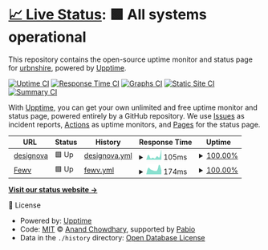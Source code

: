 # [📈 Live Status](https://urbnshire.github.io/observability): <!--live status--> **🟩 All systems operational**

This repository contains the open-source uptime monitor and status page for [urbnshire](https://urbnshire.github.io/observability), powered by [Upptime](https://github.com/upptime/upptime).

[![Uptime CI](https://github.com/urbnshire/observability/workflows/Uptime%20CI/badge.svg)](https://github.com/urbnshire/observability/actions?query=workflow%3A%22Uptime+CI%22)
[![Response Time CI](https://github.com/urbnshire/observability/workflows/Response%20Time%20CI/badge.svg)](https://github.com/urbnshire/observability/actions?query=workflow%3A%22Response+Time+CI%22)
[![Graphs CI](https://github.com/urbnshire/observability/workflows/Graphs%20CI/badge.svg)](https://github.com/urbnshire/observability/actions?query=workflow%3A%22Graphs+CI%22)
[![Static Site CI](https://github.com/urbnshire/observability/workflows/Static%20Site%20CI/badge.svg)](https://github.com/urbnshire/observability/actions?query=workflow%3A%22Static+Site+CI%22)
[![Summary CI](https://github.com/urbnshire/observability/workflows/Summary%20CI/badge.svg)](https://github.com/urbnshire/observability/actions?query=workflow%3A%22Summary+CI%22)

With [Upptime](https://upptime.js.org), you can get your own unlimited and free uptime monitor and status page, powered entirely by a GitHub repository. We use [Issues](https://github.com/urbnshire/observability/issues) as incident reports, [Actions](https://github.com/urbnshire/observability/actions) as uptime monitors, and [Pages](https://urbnshire.github.io/observability) for the status page.

<!--start: status pages-->
<!-- This summary is generated by Upptime (https://github.com/upptime/upptime) -->
<!-- Do not edit this manually, your changes will be overwritten -->
<!-- prettier-ignore -->
| URL | Status | History | Response Time | Uptime |
| --- | ------ | ------- | ------------- | ------ |
| <img alt="" src="https://icons.duckduckgo.com/ip3/designova.netlify.app.ico" height="13"> [designova](https://designova.netlify.app/) | 🟩 Up | [designova.yml](https://github.com/urbnshire/observability/commits/HEAD/history/designova.yml) | <details><summary><img alt="Response time graph" src="./graphs/designova/response-time-week.png" height="20"> 105ms</summary><br><a href="https://urbnshire.github.io/observability/history/designova"><img alt="Response time 151" src="https://img.shields.io/endpoint?url=https%3A%2F%2Fraw.githubusercontent.com%2Furbnshire%2Fobservability%2FHEAD%2Fapi%2Fdesignova%2Fresponse-time.json"></a><br><a href="https://urbnshire.github.io/observability/history/designova"><img alt="24-hour response time 299" src="https://img.shields.io/endpoint?url=https%3A%2F%2Fraw.githubusercontent.com%2Furbnshire%2Fobservability%2FHEAD%2Fapi%2Fdesignova%2Fresponse-time-day.json"></a><br><a href="https://urbnshire.github.io/observability/history/designova"><img alt="7-day response time 105" src="https://img.shields.io/endpoint?url=https%3A%2F%2Fraw.githubusercontent.com%2Furbnshire%2Fobservability%2FHEAD%2Fapi%2Fdesignova%2Fresponse-time-week.json"></a><br><a href="https://urbnshire.github.io/observability/history/designova"><img alt="30-day response time 151" src="https://img.shields.io/endpoint?url=https%3A%2F%2Fraw.githubusercontent.com%2Furbnshire%2Fobservability%2FHEAD%2Fapi%2Fdesignova%2Fresponse-time-month.json"></a><br><a href="https://urbnshire.github.io/observability/history/designova"><img alt="1-year response time 151" src="https://img.shields.io/endpoint?url=https%3A%2F%2Fraw.githubusercontent.com%2Furbnshire%2Fobservability%2FHEAD%2Fapi%2Fdesignova%2Fresponse-time-year.json"></a></details> | <details><summary><a href="https://urbnshire.github.io/observability/history/designova">100.00%</a></summary><a href="https://urbnshire.github.io/observability/history/designova"><img alt="All-time uptime 100.00%" src="https://img.shields.io/endpoint?url=https%3A%2F%2Fraw.githubusercontent.com%2Furbnshire%2Fobservability%2FHEAD%2Fapi%2Fdesignova%2Fuptime.json"></a><br><a href="https://urbnshire.github.io/observability/history/designova"><img alt="24-hour uptime 100.00%" src="https://img.shields.io/endpoint?url=https%3A%2F%2Fraw.githubusercontent.com%2Furbnshire%2Fobservability%2FHEAD%2Fapi%2Fdesignova%2Fuptime-day.json"></a><br><a href="https://urbnshire.github.io/observability/history/designova"><img alt="7-day uptime 100.00%" src="https://img.shields.io/endpoint?url=https%3A%2F%2Fraw.githubusercontent.com%2Furbnshire%2Fobservability%2FHEAD%2Fapi%2Fdesignova%2Fuptime-week.json"></a><br><a href="https://urbnshire.github.io/observability/history/designova"><img alt="30-day uptime 100.00%" src="https://img.shields.io/endpoint?url=https%3A%2F%2Fraw.githubusercontent.com%2Furbnshire%2Fobservability%2FHEAD%2Fapi%2Fdesignova%2Fuptime-month.json"></a><br><a href="https://urbnshire.github.io/observability/history/designova"><img alt="1-year uptime 100.00%" src="https://img.shields.io/endpoint?url=https%3A%2F%2Fraw.githubusercontent.com%2Furbnshire%2Fobservability%2FHEAD%2Fapi%2Fdesignova%2Fuptime-year.json"></a></details>
| <img alt="" src="https://icons.duckduckgo.com/ip3/fewv.dev.ico" height="13"> [Fewv](https://fewv.dev/) | 🟩 Up | [fewv.yml](https://github.com/urbnshire/observability/commits/HEAD/history/fewv.yml) | <details><summary><img alt="Response time graph" src="./graphs/fewv/response-time-week.png" height="20"> 174ms</summary><br><a href="https://urbnshire.github.io/observability/history/fewv"><img alt="Response time 212" src="https://img.shields.io/endpoint?url=https%3A%2F%2Fraw.githubusercontent.com%2Furbnshire%2Fobservability%2FHEAD%2Fapi%2Ffewv%2Fresponse-time.json"></a><br><a href="https://urbnshire.github.io/observability/history/fewv"><img alt="24-hour response time 133" src="https://img.shields.io/endpoint?url=https%3A%2F%2Fraw.githubusercontent.com%2Furbnshire%2Fobservability%2FHEAD%2Fapi%2Ffewv%2Fresponse-time-day.json"></a><br><a href="https://urbnshire.github.io/observability/history/fewv"><img alt="7-day response time 174" src="https://img.shields.io/endpoint?url=https%3A%2F%2Fraw.githubusercontent.com%2Furbnshire%2Fobservability%2FHEAD%2Fapi%2Ffewv%2Fresponse-time-week.json"></a><br><a href="https://urbnshire.github.io/observability/history/fewv"><img alt="30-day response time 212" src="https://img.shields.io/endpoint?url=https%3A%2F%2Fraw.githubusercontent.com%2Furbnshire%2Fobservability%2FHEAD%2Fapi%2Ffewv%2Fresponse-time-month.json"></a><br><a href="https://urbnshire.github.io/observability/history/fewv"><img alt="1-year response time 212" src="https://img.shields.io/endpoint?url=https%3A%2F%2Fraw.githubusercontent.com%2Furbnshire%2Fobservability%2FHEAD%2Fapi%2Ffewv%2Fresponse-time-year.json"></a></details> | <details><summary><a href="https://urbnshire.github.io/observability/history/fewv">100.00%</a></summary><a href="https://urbnshire.github.io/observability/history/fewv"><img alt="All-time uptime 100.00%" src="https://img.shields.io/endpoint?url=https%3A%2F%2Fraw.githubusercontent.com%2Furbnshire%2Fobservability%2FHEAD%2Fapi%2Ffewv%2Fuptime.json"></a><br><a href="https://urbnshire.github.io/observability/history/fewv"><img alt="24-hour uptime 100.00%" src="https://img.shields.io/endpoint?url=https%3A%2F%2Fraw.githubusercontent.com%2Furbnshire%2Fobservability%2FHEAD%2Fapi%2Ffewv%2Fuptime-day.json"></a><br><a href="https://urbnshire.github.io/observability/history/fewv"><img alt="7-day uptime 100.00%" src="https://img.shields.io/endpoint?url=https%3A%2F%2Fraw.githubusercontent.com%2Furbnshire%2Fobservability%2FHEAD%2Fapi%2Ffewv%2Fuptime-week.json"></a><br><a href="https://urbnshire.github.io/observability/history/fewv"><img alt="30-day uptime 100.00%" src="https://img.shields.io/endpoint?url=https%3A%2F%2Fraw.githubusercontent.com%2Furbnshire%2Fobservability%2FHEAD%2Fapi%2Ffewv%2Fuptime-month.json"></a><br><a href="https://urbnshire.github.io/observability/history/fewv"><img alt="1-year uptime 100.00%" src="https://img.shields.io/endpoint?url=https%3A%2F%2Fraw.githubusercontent.com%2Furbnshire%2Fobservability%2FHEAD%2Fapi%2Ffewv%2Fuptime-year.json"></a></details>

<!--end: status pages-->

[**Visit our status website →**](https://urbnshire.github.io/observability)

📄 License

- Powered by: [Upptime](https://github.com/upptime/upptime)
- Code: [MIT](./LICENSE) © [Anand Chowdhary](https://anandchowdhary.com), supported by [Pabio](https://pabio.com)
- Data in the `./history` directory: [Open Database License](https://opendatacommons.org/licenses/odbl/1-0/)
